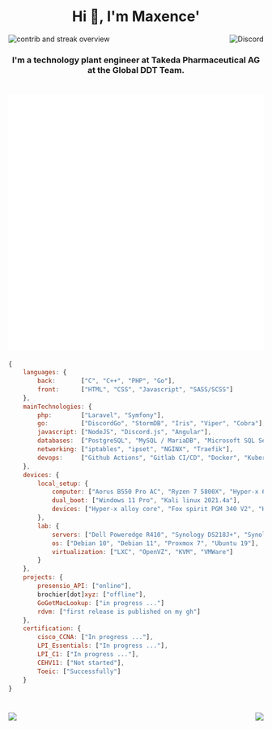 <h1 align="center">Hi 👋, I'm Maxence'</h1>
<p align="center" style="display: flex; justify-content: space-between;">
    <img src="https://github-readme-streak-stats.herokuapp.com/?user=Maxoulfou&theme=dark&background=0d1117&border=true" alt="contrib and streak overview">
    <br><img src="https://discord.c99.nl/widget/theme-4/338773134914093057.png" alt="Discord">
</p>
<h3 align="center">I'm a technology plant engineer at Takeda Pharmaceutical AG at the Global DDT Team.</h3>

<h1></h1>

<div align="center">
<a href="https://github.com/maxoulfou" target="_blank">
<img src="/github-metrics.svg" alt="Metrics">
</div>


```js
{
    languages: {
        back:       ["C", "C++", "PHP", "Go"],
        front:      ["HTML", "CSS", "Javascript", "SASS/SCSS"]
    },
    mainTechnologies: {
        php:        ["Laravel", "Symfony"],
        go:         ["DiscordGo", "StormDB", "Iris", "Viper", "Cobra"],
        javascript: ["NodeJS", "Discord.js", "Angular"],
        databases:  ["PostgreSQL", "MySQL / MariaDB", "Microsoft SQL Server", "Sqlite"],
        networking: ["iptables", "ipset", "NGINX", "Traefik"],
        devops:     ["Github Actions", "Gitlab CI/CD", "Docker", "Kubernetes", "Vagrant", "Terraform"]
    },
    devices: {
        local_setup: {
            computer: ["Aorus B550 Pro AC", "Ryzen 7 5800X", "Hyper-x 64Go DDR4 3200Mhz", "Aorus RTX 3070 Master", "MX500 1To", "NVME Samsung EVO 500Go"],
            dual_boot: ["Windows 11 Pro", "Kali linux 2021.4a"],
            devices: ["Hyper-x alloy core", "Fox spirit PGM 340 V2", "Hyper-x Cloud II", "Hyper-x Quadcast", "Corsair black mouse"]
        },
        lab: {
            servers: ["Dell Poweredge R410", "Synology DS218J+", "Synology DS918+"],
            os: ["Debian 10", "Debian 11", "Proxmox 7", "Ubuntu 19"],
            virtualization: ["LXC", "OpenVZ", "KVM", "VMWare"]
        }
    },
    projects: {
        presensio_API: ["online"],
        brochier[dot]xyz: ["offline"],
        GoGetMacLookup: ["in progress ..."]
        rdvm: ["first release is published on my gh"]
    },
    certification: {
        cisco_CCNA: ["In progress ..."],
        LPI_Essentials: ["In progress ..."],
        LPI_C1: ["In progress ..."],
        CEHV11: ["Not started"],
        Toeic: ["Successfully"]
    }
}
```

<h1></h1>

<p align="center" style="display: flex; justify-content: space-between;">
  <img width="450px" src="https://github-readme-stats.vercel.app/api?username=Maxoulfou&show_icons=false&hide_border=true&custom_title=Statistics&include_all_commits=true&theme=dark&bg_color=0d1117&line_height=27">
  <img src="https://github-readme-stats.vercel.app/api/top-langs/?username=Maxoulfou&theme=dark&hide_border=true&custom_title=Most%20used&bg_color=0d1117&layout=compact">
</p>
<h1></h1>
